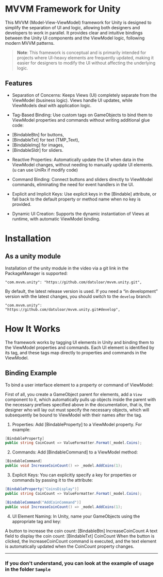 # MVVM Framework for Unity
This MVVM (Model-View-ViewModel) framework for Unity is designed to simplify the separation of UI and logic, allowing both designers and developers to work in parallel. It provides clear and intuitive bindings between the Unity UI components and the ViewModel logic, following modern MVVM patterns.

> **Note**: This framework is conceptual and is primarily intended for projects where UI-heavy elements are frequently updated, making it easier for designers to modify the UI without affecting the underlying logic.

## Features

* Separation of Concerns: Keeps Views (UI) completely separate from the ViewModel (business logic). Views handle UI updates, while ViewModels deal with application logic.

* Tag-Based Binding: Use custom tags on GameObjects to bind them to ViewModel properties and commands without writing additional glue code:
- [BindableBtn] for buttons,
- [BindableTxt] for text (TMP_Text),
- [BindableImg] for images,
- [BindableSldr] for sliders.

* Reactive Properties: Automatically update the UI when data in the ViewModel changes, without needing to manually update UI elements. (u can use UniRx if modify code)

* Command Binding: Connect buttons and sliders directly to ViewModel commands, eliminating the need for event handlers in the UI.

* Explicit and Implicit Keys: Use explicit keys in the [Bindable] attribute, or fall back to the default property or method name when no key is provided.

* Dynamic UI Creation: Supports the dynamic instantiation of Views at runtime, with automatic ViewModel binding.

# Installation

## As a unity module
Installation of the unity module in the video via a git link in the PackageManager is supported:
```
"com.mvvm.unity": "https://github.com/datuloar/mvvm.unity.git",
```
By default, the latest release version is used. If you need a “in development” version with the latest changes, you should switch to the `develop` branch:
```
"com.mvvm.unity": "https://github.com/datuloar/mvvm.unity.git#develop",
```

# How It Works
The framework works by tagging UI elements in Unity and binding them to the ViewModel properties and commands. Each UI element is identified by its tag, and these tags map directly to properties and commands in the ViewModel.

## Binding Example
To bind a user interface element to a property or command of ViewModel:

First of all, you create a GameObject parent for elements, add a `View` component to it, which automatically pulls up objects inside the parent with the necessary prefixes specified above in the documentation, that is, the designer who will lay out must specify the necessary objects, which will subsequently be bound to ViewModel with their names after the tag.

1. Properties: Add [BindableProperty] to a ViewModel property. For example:
```c#
[BindableProperty]
public string CoinCount => ValueFormatter.Format(_model.Coins);
```

2. Commands: Add [BindableCommand] to a ViewModel method:
```c#
[BindableCommand]
public void IncreaseCoinCount() => _model.AddCoins(1);
```

3. Explicit Keys: You can explicitly specify a key for properties or commands by passing it to the attribute:
```c#
[BindableProperty("CoinsDisplay")]
public string CoinCount => ValueFormatter.Format(_model.Coins);

[BindableCommand("AddCoinCommand")]
public void IncreaseCoinCount() => _model.AddCoins(1);
```

4. UI Element Naming: In Unity, name your GameObjects using the appropriate tag and key:

A button to increase the coin count: [BindableBtn] IncreaseCoinCount
A text field to display the coin count: [BindableTxt] CoinCount
When the button is clicked, the IncreaseCoinCount command is executed, and the text element is automatically updated when the CoinCount property changes.

------------------------------

### If you don't understand, you can look at the example of usage in the folder `Sample`